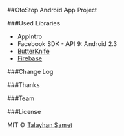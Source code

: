 ##OtoStop Android App Project

###Used Libraries

* AppIntro
* Facebook SDK - API 9: Android 2.3
* [ButterKnife](https://github.com/JakeWharton/butterknife)
* [Firebase](https://wwww.firebase.io)

###Change Log

###Thanks

###Team

###License

MIT © [Talayhan Samet](http://www.talayhan.me)

